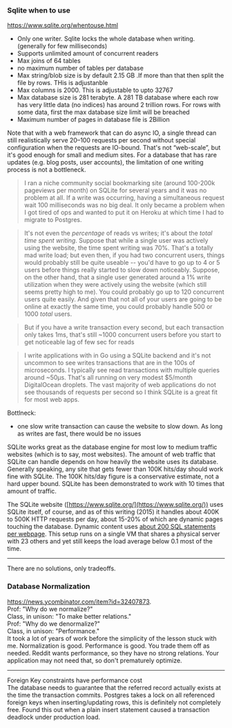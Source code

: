 

### Sqlite when to use

https://www.sqlite.org/whentouse.html

- Only one writer. Sqlite locks the whole database when writing. (generally for few milliseconds)
- Supports unlimited amount of concurrent readers
- Max joins of 64 tables
- no maximum number of tables per database
- Max string/blob size is by default 2.15 GB .If more than that then split the file by rows. THis is adjustanble
- Max columns is 2000. This is adjustable to upto 32767 
- Max database size is 281 terabyte. A 281 TB database where each row has very little data (no indices) has around 2 trillion rows. For rows with some data, first the max database size limit will be breached 
- Maximum number of pages in database file is 2Billion 

Note that with a web framework that can do async IO, a single thread can still realistically serve 20–100 requests per second without special configuration when the requests are IO-bound. That's not “web-scale”, but it's good enough for small and medium sites. For a database that has rare updates (e.g. blog posts, user accounts), the limitation of one writing process is not a bottleneck.

> I ran a niche community social bookmarking site (around 100-200k pageviews per month) on SQLite for several years and it was no problem at all. If a write was occurring, having a simultaneous request wait 100 milliseconds was no big deal. It only became a problem when I got tired of ops and wanted to put it on Heroku at which time I had to migrate to Postgres.

> It's not even the _percentage_ of reads vs writes; it's about the _total time spent writing_. Suppose that while a single user was actively using the website, the time spent writing was 70%. That's a totally mad write load; but even then, if you had two concurrent users, things would probably still be quite useable -- you'd have to go up to 4 or 5 users before things really started to slow down noticeably.
  Suppose, on the other hand, that a single user generated around a 1% write utilization when they were actively using the website (which still seems pretty high to me). You could probably go up to 120 concurrent users quite easily. And given that not all of your users are going to be online at exactly the same time, you could probably handle 500 or 1000 _total_ users.

> But if you have a write transaction every second, but each transaction only takes 1ms, that's still ~1000 concurrent users before you start to get noticeable lag of few sec for reads

> I write applications with in Go using a SQLite backend and it's not uncommon to see writes transactions that are in the 100s of microseconds. I typically see read transactions with multiple queries around ~50µs. That's all running on very modest $5/month DigitalOcean droplets. The vast majority of web applications do not see thousands of requests per second so I think SQLite is a great fit for most web apps.

Bottlneck:
- one slow write transaction can cause the website to slow down. As long as writes are fast, there would be no issues

SQLite works great as the database engine for most low to medium traffic websites (which is to say, most websites). The amount of web traffic that SQLite can handle depends on how heavily the website uses its database. Generally speaking, any site that gets fewer than 100K hits/day should work fine with SQLite. The 100K hits/day figure is a conservative estimate, not a hard upper bound. SQLite has been demonstrated to work with 10 times that amount of traffic.

The SQLite website ([https://www.sqlite.org/](https://www.sqlite.org/)) uses SQLite itself, of course, and as of this writing (2015) it handles about 400K to 500K HTTP requests per day, about 15-20% of which are dynamic pages touching the database. Dynamic content uses [about 200 SQL statements per webpage](https://www.sqlite.org/np1queryprob.html). This setup runs on a single VM that shares a physical server with 23 others and yet still keeps the load average below 0.1 most of the time.



----

There are no solutions, only tradeoffs.    

### Database Normalization 
https://news.ycombinator.com/item?id=32407873.  
Prof: "Why do we normalize?"    
Class, in unison: "To make better relations."    
Prof: "Why do we denormalize?"   
Class, in unison: "Performance."   
It took a lot of years of work before the simplicity of the lesson stuck with me. Normalization is good. Performance is good. You trade them off as needed. Reddit wants performance, so they have no strong relations. Your application may not need that, so don't prematurely optimize.   

----
Foreign Key constraints have performance cost    
The database needs to guarantee that the referred record actually exists at the time the transaction commits. Postgres takes a lock on all referenced foreign keys when inserting/updating rows, this is definitely not completely free.
Found this out when a plain insert statement caused a transaction deadlock under production load.  

